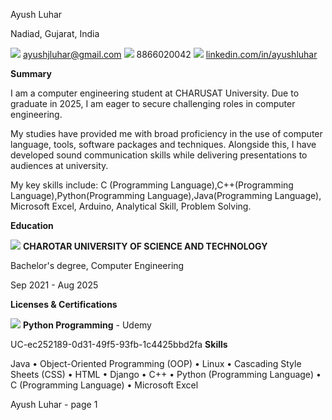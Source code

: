 ﻿Ayush Luhar

Nadiad, Gujarat, India

![](Aspose.Words.daa8c946-f714-447e-b4b9-5f716dce7fc1.001.png) ayushjluhar@gmail.com ![](Aspose.Words.daa8c946-f714-447e-b4b9-5f716dce7fc1.002.png) 8866020042 ![](Aspose.Words.daa8c946-f714-447e-b4b9-5f716dce7fc1.003.png) [linkedin.com/in/ayushluhar](https://www.linkedin.com/in/ayushluhar)

**Summary**

I am a computer engineering student at CHARUSAT University. Due to graduate in 2025, I am eager to secure challenging roles in computer engineering.

My studies have provided me with broad proficiency in the use of computer language, tools, software packages and techniques. Alongside this, I have developed sound communication skills while delivering presentations to audiences at university.

My key skills include: C (Programming Language),C++(Programming Language),Python(Programming Language),Java(Programming Language), Microsoft Excel, Arduino, Analytical Skill, Problem Solving.

**Education**

![](Aspose.Words.daa8c946-f714-447e-b4b9-5f716dce7fc1.004.png) **CHAROTAR UNIVERSITY OF SCIENCE AND TECHNOLOGY**

Bachelor's degree, Computer Engineering

Sep 2021 - Aug 2025

**Licenses & Certifications**

![](Aspose.Words.daa8c946-f714-447e-b4b9-5f716dce7fc1.005.png) **Python Programming** - Udemy

UC-ec252189-0d31-49f5-93fb-1c4425bbd2fa **Skills**

Java  •  Object-Oriented Programming (OOP)  •  Linux  •  Cascading Style Sheets (CSS)  •  HTML  • Django  •  C++  •  Python (Programming Language)  •  C (Programming Language)  •  Microsoft Excel

Ayush Luhar - page 1
